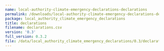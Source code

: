 ```yaml
---
name: local-authority-climate-emergency-declarations-declarations
permalink: /downloads/local-authority-climate-emergency-declarations-declarations/0_3
package: local_authority_climate_emergency_declarations
title: declarations
filename: declarations.csv
version: '0.3'
full_version: 0.3.2
file: /data/local_authority_climate_emergency_declarations/0.3/declarations.csv
---
```

